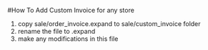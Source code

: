 #How To Add Custom Invoice for any store
1. copy sale/order_invoice.expand to sale/custom_invoice folder
2. rename the file to <STORECODE>.expand
3. make any modifications in this file